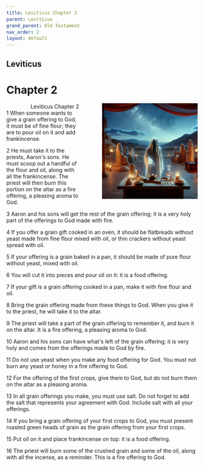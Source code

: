 ```yaml
---
title: Leviticus Chapter 2
parent: Leviticus
grand_parent: Old Testament
nav_order: 2
layout: default
---
```


## Leviticus

# Chapter 2

<div style="clear: both; text-align: right;">
    <div style="max-width: 50%; height: auto; float: right; margin: 0 0 10px 10px; padding-left: 10%;">
        <img src="/assets/Image/Leviticus/500/2.jpg" alt="Leviticus Chapter 2" class="chapter-image">
    </div>
    <figcaption style="font-size: 14px; text-align: right;">Leviticus Chapter 2</figcaption>
</div>
1 When someone wants to give a grain offering to God, it must be of fine flour; they are to pour oil on it and add frankincense.

2 He must take it to the priests, Aaron's sons. He must scoop out a handful of the flour and oil, along with all the frankincense. The priest will then burn this portion on the altar as a fire offering, a pleasing aroma to God.

3 Aaron and his sons will get the rest of the grain offering; it is a very holy part of the offerings to God made with fire.

4 If you offer a grain gift cooked in an oven, it should be flatbreads without yeast made from fine flour mixed with oil, or thin crackers without yeast spread with oil.

5 If your offering is a grain baked in a pan, it should be made of pure flour without yeast, mixed with oil.

6 You will cut it into pieces and pour oil on it: it is a food offering.

7 If your gift is a grain offering cooked in a pan, make it with fine flour and oil.

8 Bring the grain offering made from these things to God. When you give it to the priest, he will take it to the altar.

9 The priest will take a part of the grain offering to remember it, and burn it on the altar. It is a fire offering, a pleasing aroma to God.

10 Aaron and his sons can have what's left of the grain offering; it is very holy and comes from the offerings made to God by fire.

11 Do not use yeast when you make any food offering for God. You must not burn any yeast or honey in a fire offering to God.

12 For the offering of the first crops, give them to God, but do not burn them on the altar as a pleasing aroma.

13 In all grain offerings you make, you must use salt. Do not forget to add the salt that represents your agreement with God. Include salt with all your offerings.

14 If you bring a grain offering of your first crops to God, you must present roasted green heads of grain as the grain offering from your first crops.

15 Put oil on it and place frankincense on top: it is a food offering.

16 The priest will burn some of the crushed grain and some of the oil, along with all the incense, as a reminder. This is a fire offering to God.


